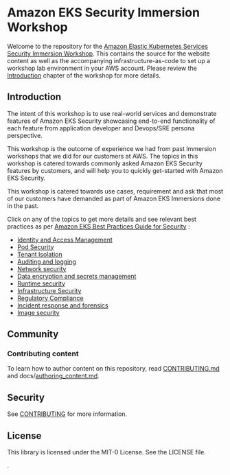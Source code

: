 # Amazon EKS Security Immersion Workshop

Welcome to the repository for the [Amazon Elastic Kubernetes Services Security Immersion Workshop](https://catalog.workshops.aws/eks-security-immersionday/en-US). This contains the source for the website content as well as the accompanying infrastructure-as-code to set up a workshop lab environment in your AWS account. Please review the [Introduction](https://catalog.workshops.aws/eks-security-immersionday/en-US/introduction) chapter of the workshop for more details.


## Introduction

The intent of this workshop is to use real-world services and demonstrate features of Amazon EKS Security showcasing end-to-end functionality of each feature from application developer and Devops/SRE persona perspective.

This workshop is the outcome of experience we had from past Immersion workshops that we did for our customers at AWS. The topics in this workshop is catered towards commonly asked Amazon EKS Security features by customers, and will help you to quickly get-started with Amazon EKS Security.

This workshop is catered towards use cases, requirement and ask that most of our customers have demanded as part of Amazon EKS Immersions done in the past.

Click on any of the topics to get more details and see relevant best practices as per [Amazon EKS Best Practices Guide for Security](https://aws.github.io/aws-eks-best-practices/security/docs/)  :
- [Identity and Access Management](https://aws.github.io/aws-eks-best-practices/security/docs/iam/)
- [Pod Security](https://aws.github.io/aws-eks-best-practices/security/docs/pods/)
- [Tenant Isolation](https://aws.github.io/aws-eks-best-practices/security/docs/multitenancy/)
- [Auditing and logging](https://aws.github.io/aws-eks-best-practices/security/docs/detective/)
- [Network security](https://aws.github.io/aws-eks-best-practices/security/docs/network/)
- [Data encryption and secrets management](https://aws.github.io/aws-eks-best-practices/security/docs/data/)
- [Runtime security](https://aws.github.io/aws-eks-best-practices/security/docs/runtime/)
- [Infrastructure Security](https://aws.github.io/aws-eks-best-practices/security/docs/hosts/)
- [Regulatory Compliance](https://aws.github.io/aws-eks-best-practices/security/docs/compliance/)
- [Incident response and forensics](https://aws.github.io/aws-eks-best-practices/security/docs/incidents/)
- [Image security](https://aws.github.io/aws-eks-best-practices/security/docs/image/)

## Community

### Contributing content

To learn how to author content on this repository, read [CONTRIBUTING.md](CONTRIBUTING.md) and docs/[authoring_content.md](docs/authoring_content.md).

## Security

See [CONTRIBUTING](CONTRIBUTING.md#security-issue-notifications) for more information.

## License

This library is licensed under the MIT-0 License. See the LICENSE file.

.